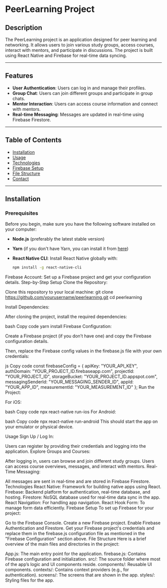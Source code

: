 # PeerLearning Project

## Description

The PeerLearning project is an application designed for peer learning and networking. It allows users to join various study groups, access courses, interact with mentors, and participate in discussions. The project is built using React Native and Firebase for real-time data syncing.

---

## Features

- **User Authentication**: Users can log in and manage their profiles.
- **Group Chat**: Users can join different groups and participate in group chats.
- **Mentor Interaction**: Users can access course information and connect with mentors.
- **Real-time Messaging**: Messages are updated in real-time using Firebase Firestore.

---

## Table of Contents

- [Installation](#installation)
- [Usage](#usage)
- [Technologies](#technologies)
- [Firebase Setup](#firebase-setup)
- [File Structure](#file-structure)
- [Contact](#contact)

---

## Installation

### Prerequisites

Before you begin, make sure you have the following software installed on your computer:

- **Node.js** (preferably the latest stable version)
- **Yarn** (if you don't have Yarn, you can install it from [here](https://classic.yarnpkg.com/en/docs/install/))
- **React Native CLI**: Install React Native globally with:

  ```bash
  npm install -g react-native-cli
Firebase Account: Set up a Firebase project and get your configuration details.
Step-by-Step Setup
Clone the Repository:

Clone this repository to your local machine:
git clone https://github.com/yourusername/peerlearning.git
cd peerlearning


Install Dependencies:

After cloning the project, install the required dependencies:

bash
Copy code
yarn install
Firebase Configuration:

Create a Firebase project (if you don’t have one) and copy the Firebase configuration details.

Then, replace the Firebase config values in the firebase.js file with your own credentials:

js
Copy code
const firebaseConfig = {
  apiKey: "YOUR_API_KEY",
  authDomain: "YOUR_PROJECT_ID.firebaseapp.com",
  projectId: "YOUR_PROJECT_ID",
  storageBucket: "YOUR_PROJECT_ID.appspot.com",
  messagingSenderId: "YOUR_MESSAGING_SENDER_ID",
  appId: "YOUR_APP_ID",
  measurementId: "YOUR_MEASUREMENT_ID"
};
Run the Project:

For iOS:

bash
Copy code
npx react-native run-ios
For Android:

bash
Copy code
npx react-native run-android
This should start the app on your emulator or physical device.

Usage
Sign Up / Log In:

Users can register by providing their credentials and logging into the application.
Explore Groups and Courses:

After logging in, users can browse and join different study groups.
Users can access course overviews, messages, and interact with mentors.
Real-Time Messaging:

All messages are sent in real-time and are stored in Firebase Firestore.
Technologies
React Native: Framework for building native apps using React.
Firebase: Backend platform for authentication, real-time database, and hosting.
Firestore: NoSQL database used for real-time data sync in the app.
React Navigation: For handling app navigation.
React Hook Form: To manage form data efficiently.
Firebase Setup
To set up Firebase for your project:

Go to the Firebase Console.
Create a new Firebase project.
Enable Firebase Authentication and Firestore.
Get your Firebase project's credentials and replace them in the firebase.js configuration file as mentioned in the "Firebase Configuration" section above.
File Structure
Here is a brief overview of the main files and directories in the project:

App.js: The main entry point for the application.
firebase.js: Contains Firebase configuration and initialization.
src/: The source folder where most of the app’s logic and UI components reside.
components/: Reusable UI components.
contexts/: Contains context providers (e.g., for authentication).
screens/: The screens that are shown in the app.
styles/: Styling files for the app.
